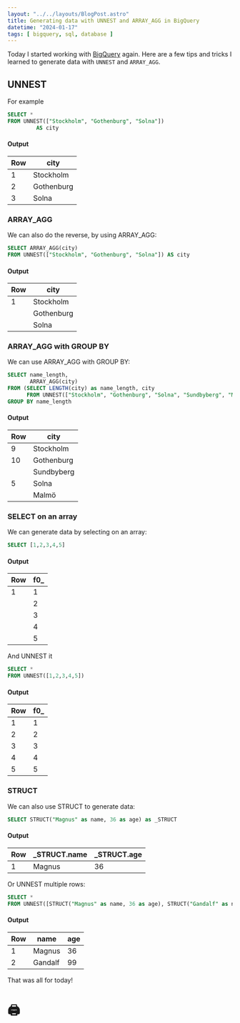 ```yaml
---
layout: "../../layouts/BlogPost.astro"
title: Generating data with UNNEST and ARRAY_AGG in BigQuery
datetime: "2024-01-17"
tags: [ bigquery, sql, database ]
---
```


Today I started working with [BigQuery](https://cloud.google.com/bigquery) again. Here are a few tips and tricks I
learned to generate data with `UNNEST` and `ARRAY_AGG`.

## UNNEST

For example

```sql
SELECT *
FROM UNNEST(["Stockholm", "Gothenburg", "Solna"])
         AS city
```

#### Output

| Row | city       |
|-----|------------|
| 1   | Stockholm  |
| 2   | Gothenburg |
| 3   | Solna      |

### ARRAY_AGG

We can also do the reverse, by using ARRAY_AGG:

```sql
SELECT ARRAY_AGG(city)
FROM UNNEST(["Stockholm", "Gothenburg", "Solna"]) AS city
```

#### Output

| Row | city       |
|-----|------------|
| 1   | Stockholm  |
|     | Gothenburg |
|     | Solna      |

### ARRAY_AGG with GROUP BY

We can use ARRAY_AGG with GROUP BY:

```sql
SELECT name_length,
       ARRAY_AGG(city)
FROM (SELECT LENGTH(city) as name_length, city
      FROM UNNEST(["Stockholm", "Gothenburg", "Solna", "Sundbyberg", "Malmö"]) AS city)
GROUP BY name_length
```

#### Output

| Row | city       |
|-----|------------|
| 9   | Stockholm  |
| 10  | Gothenburg |
|     | Sundbyberg |
| 5   | Solna      |
|     | Malmö      |

### SELECT on an array

We can generate data by selecting on an array:

```sql
SELECT [1,2,3,4,5]
```

#### Output

| Row | f0_ |
|-----|-----|
| 1   | 1   |
|     | 2   |
|     | 3   |
|     | 4   |
|     | 5   |

And UNNEST it
    
```sql
SELECT *
FROM UNNEST([1,2,3,4,5])
```

#### Output

| Row | f0_ |
|-----|-----|
| 1   | 1   |
| 2   | 2   |
| 3   | 3   |
| 4   | 4   |
| 5   | 5   |

### STRUCT

We can also use STRUCT to generate data:

```sql
SELECT STRUCT("Magnus" as name, 36 as age) as _STRUCT
```

#### Output

| Row | _STRUCT.name | _STRUCT.age |
|-----|--------------|-------------|
| 1   | Magnus       | 36          |


Or UNNEST multiple rows:

```sql
SELECT *
FROM UNNEST([STRUCT("Magnus" as name, 36 as age), STRUCT("Gandalf" as name, 99)])
```

#### Output

| Row | name    | age |
|-----|---------|-----|
| 1   | Magnus  | 36  |
| 2   | Gandalf | 99  |


That was all for today!

# 🖨